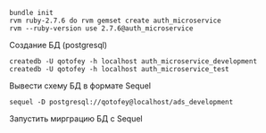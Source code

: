 ```shell
bundle init
rvm ruby-2.7.6 do rvm gemset create auth_microservice
rvm --ruby-version use 2.7.6@auth_microservice
```

Создание БД (postgresql)
```shell
createdb -U qotofey -h localhost auth_microservice_development
createdb -U qotofey -h localhost auth_microservice_test
```

Вывести схему БД в формате Sequel
```shell
sequel -D postgresql://qotofey@localhost/ads_development
```

Запустить мирграцию БД с Sequel
```shell

```